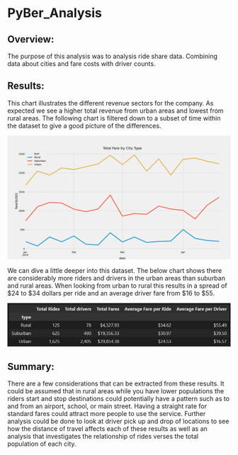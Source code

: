 # PyBer_Analysis
## Overview:
The purpose of this analysis was to analysis ride share data. Combining data about cities and fare costs with driver counts.

## Results:
This chart illustrates the different revenue sectors for the company. As expected we see a higher total revenue from urban areas and lowest from rural areas. The following chart is filtered down to a subset of time within the dataset to give a good picture of the differences.     

![FareSummaryChart](https://github.com/ethomas33/PyBer_Analysis/blob/8ac98fbba2e6ab3300b169d9ce80ce34219409cb/Analysis/PyBer_fare_summary.png)



We can dive a little deeper into this dataset. The below chart shows there are considerably more riders and drivers in the urban areas than suburban and rural areas. When looking from urban to rural this results in a spread of $24 to $34 dollars per ride and an average driver fare from $16 to $55. 

![GeneralSummaryChart](https://github.com/ethomas33/PyBer_Analysis/blob/5f94cfd82628fa7bf4caaf018198322c6d613aa7/Analysis/SummaryChart.png)



## Summary:

There are a few considerations that can be extracted from these results. It could be assumed that in rural areas while you have lower populations the riders start and stop destinations could potentially have a pattern such as to and from an airport, school, or main street. Having a straight rate for standard fares could attract more people to use the service. Further analysis could be done to look at driver pick up and drop of locations to see how the distance of travel affects each of these results as well as an analysis that investigates the relationship of rides verses the total population of each city.  